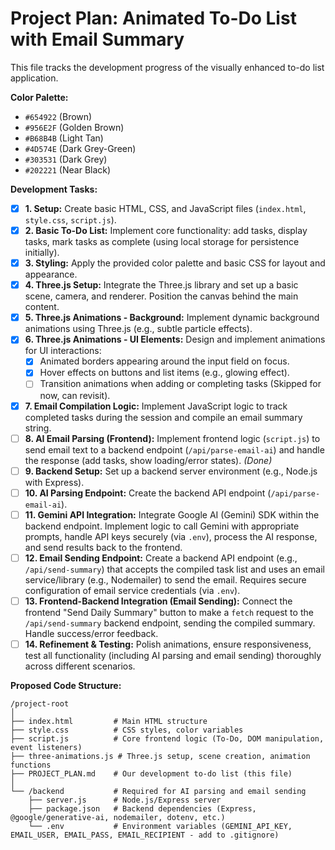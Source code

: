 # Project Plan: Animated To-Do List with Email Summary

This file tracks the development progress of the visually enhanced to-do list application.

**Color Palette:**
- `#654922` (Brown)
- `#956E2F` (Golden Brown)
- `#B68B4B` (Light Tan)
- `#4D574E` (Dark Grey-Green)
- `#303531` (Dark Grey)
- `#202221` (Near Black)

**Development Tasks:**

- [x] **1. Setup:** Create basic HTML, CSS, and JavaScript files (`index.html`, `style.css`, `script.js`).
- [x] **2. Basic To-Do List:** Implement core functionality: add tasks, display tasks, mark tasks as complete (using local storage for persistence initially).
- [x] **3. Styling:** Apply the provided color palette and basic CSS for layout and appearance.
- [x] **4. Three.js Setup:** Integrate the Three.js library and set up a basic scene, camera, and renderer. Position the canvas behind the main content.
- [x] **5. Three.js Animations - Background:** Implement dynamic background animations using Three.js (e.g., subtle particle effects).
- [x] **6. Three.js Animations - UI Elements:** Design and implement animations for UI interactions:
    - [x] Animated borders appearing around the input field on focus.
    - [x] Hover effects on buttons and list items (e.g., glowing effect).
    - [ ] Transition animations when adding or completing tasks (Skipped for now, can revisit).
- [x] **7. Email Compilation Logic:** Implement JavaScript logic to track completed tasks during the session and compile an email summary string.
- [ ] **8. AI Email Parsing (Frontend):** Implement frontend logic (`script.js`) to send email text to a backend endpoint (`/api/parse-email-ai`) and handle the response (add tasks, show loading/error states). *(Done)*
- [ ] **9. Backend Setup:** Set up a backend server environment (e.g., Node.js with Express).
- [ ] **10. AI Parsing Endpoint:** Create the backend API endpoint (`/api/parse-email-ai`).
- [ ] **11. Gemini API Integration:** Integrate Google AI (Gemini) SDK within the backend endpoint. Implement logic to call Gemini with appropriate prompts, handle API keys securely (via `.env`), process the AI response, and send results back to the frontend.
- [ ] **12. Email Sending Endpoint:** Create a backend API endpoint (e.g., `/api/send-summary`) that accepts the compiled task list and uses an email service/library (e.g., Nodemailer) to send the email. Requires secure configuration of email service credentials (via `.env`).
- [ ] **13. Frontend-Backend Integration (Email Sending):** Connect the frontend "Send Daily Summary" button to make a `fetch` request to the `/api/send-summary` backend endpoint, sending the compiled summary. Handle success/error feedback.
- [ ] **14. Refinement & Testing:** Polish animations, ensure responsiveness, test all functionality (including AI parsing and email sending) thoroughly across different scenarios.

**Proposed Code Structure:**

```
/project-root
│
├── index.html         # Main HTML structure
├── style.css          # CSS styles, color variables
├── script.js          # Core frontend logic (To-Do, DOM manipulation, event listeners)
├── three-animations.js # Three.js setup, scene creation, animation functions
├── PROJECT_PLAN.md    # Our development to-do list (this file)
│
└── /backend           # Required for AI parsing and email sending
    ├── server.js      # Node.js/Express server
    ├── package.json   # Backend dependencies (Express, @google/generative-ai, nodemailer, dotenv, etc.)
    └── .env           # Environment variables (GEMINI_API_KEY, EMAIL_USER, EMAIL_PASS, EMAIL_RECIPIENT - add to .gitignore)